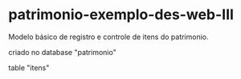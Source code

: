 # patrimonio-exemplo-des-web-III

Modelo básico de registro e controle de itens do patrimonio.

criado no database "patrimonio"

table "itens"
